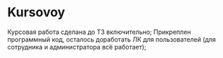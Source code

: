 # Kursovoy
Курсовая работа сделана до ТЗ включительно;
Прикреплен программный код, осталось доработать ЛК для пользователей (для сотрудника и администратора всё работает);
